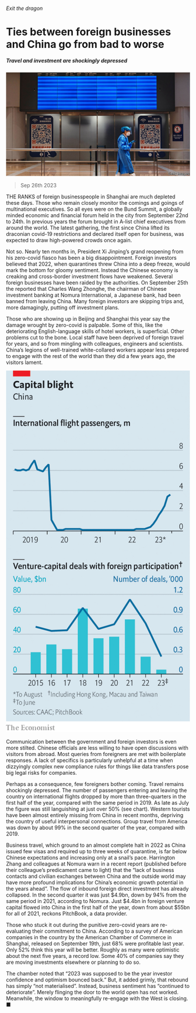 ###### Exit the dragon

# Ties between foreign businesses and China go from bad to worse 

##### Travel and investment are shockingly depressed 

![image](images/20230930_WBP004.jpg) 

> Sep 26th 2023 

THE RANKS of foreign businesspeople in Shanghai are much depleted these days. Those who remain closely monitor the comings and goings of multinational executives. So all eyes were on the Bund Summit, a globally minded economic and financial forum held in the city from September 22nd to 24th. In previous years the forum brought in A-list chief executives from around the world. The latest gathering, the first since China lifted its draconian covid-19 restrictions and declared itself open for business, was expected to draw high-powered crowds once again. 

Not so. Nearly ten months in, President Xi Jinping’s grand reopening from his zero-covid fiasco has been a big disappointment. Foreign investors believed that 2022, when quarantines threw China into a deep freeze, would mark the bottom for gloomy sentiment. Instead the Chinese economy is creaking and cross-border investment flows have weakened. Several foreign businesses have been raided by the authorities. On September 25th the  reported that Charles Wang Zhonghe, the chairman of Chinese investment banking at Nomura International, a Japanese bank, had been banned from leaving China. Many foreign investors are skipping trips and, more damagingly, putting off investment plans.

Those who are showing up in Beijing and Shanghai this year say the damage wrought by zero-covid is palpable. Some of this, like the deteriorating English-language skills of hotel workers, is superficial. Other problems cut to the bone. Local staff have been deprived of foreign travel for years, and so from mingling with colleagues, engineers and scientists. China’s legions of well-trained white-collared workers appear less prepared to engage with the rest of the world than they did a few years ago, the visitors lament. 

![image](images/20230930_WBC762.png) 


Communication between the government and foreign investors is even more stilted. Chinese officials are less willing to have open discussions with visitors from abroad. Most queries from foreigners are met with boilerplate responses. A lack of specifics is particularly unhelpful at a time when dizzyingly complex new compliance rules for things like data transfers pose big legal risks for companies.

Perhaps as a consequence, few foreigners bother coming. Travel remains shockingly depressed. The number of passengers entering and leaving the country on international flights dropped by more than three-quarters in the first half of the year, compared with the same period in 2019. As late as July the figure was still languishing at just over 50% (see chart). Western tourists have been almost entirely missing from China in recent months, depriving the country of useful interpersonal connections. Group travel from America was down by about 99% in the second quarter of the year, compared with 2019.

Business travel, which ground to an almost complete halt in 2022 as China issued few visas and required up to three weeks of quarantine, is far below Chinese expectations and increasing only at a snail’s pace. Harrington Zhang and colleagues at Nomura warn in a recent report (published before their colleague’s predicament came to light) that the “lack of business contacts and civilian exchanges between China and the outside world may have more profound implications for China’s economic growth potential in the years ahead”. The flow of inbound foreign direct investment has already collapsed. In the second quarter it was just $4.9bn, down by 94% from the same period in 2021, according to Nomura. Just $4.4bn in foreign venture capital flowed into China in the first half of the year, down from about $55bn for all of 2021, reckons PitchBook, a data provider.

Those who stuck it out during the punitive zero-covid years are re-evaluating their commitment to China. According to a survey of American companies in the country by the American Chamber of Commerce in Shanghai, released on September 19th, just 68% were profitable last year. Only 52% think this year will be better. Roughly as many were optimistic about the next five years, a record low. Some 40% of companies say they are moving investments elsewhere or planning to do so.

The chamber noted that “2023 was supposed to be the year investor confidence and optimism bounced back.” But, it added grimly, that rebound has simply “not materialised”. Instead, business sentiment has “continued to deteriorate”. Merely flinging the door to the world open has not worked. Meanwhile, the window to meaningfully re-engage with the West is closing. ■


